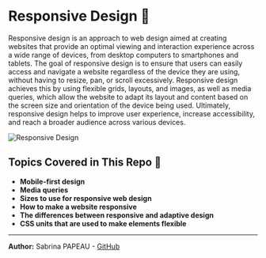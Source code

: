 # Responsive Design 📌

Responsive design is an approach to web design aimed at creating websites that provide an optimal viewing and interaction experience across a wide range of devices, from desktop computers to smartphones and tablets. The goal of responsive design is to ensure that users can easily access and navigate a website regardless of the device they are using, without having to resize, pan, or scroll excessively. Responsive design achieves this by using flexible grids, layouts, and images, as well as media queries, which allow the website to adapt its layout and content based on the screen size and orientation of the device being used. Ultimately, responsive design helps to improve user experience, increase accessibility, and reach a broader audience across various devices.

![Responsive Design](https://zupimages.net/up/24/17/4gid.png)

## Topics Covered in This Repo 🚀

- **Mobile-first design**
- **Media queries**
- **Sizes to use for responsive web design**
- **How to make a website responsive**
- **The differences between responsive and adaptive design**
- **CSS units that are used to make elements flexible**

---

**Author:** Sabrina PAPEAU - [GitHub](https://github.com/Holbiwan)
